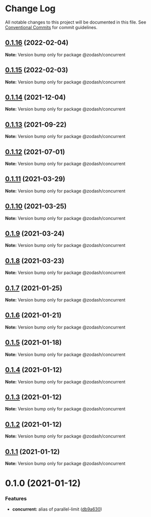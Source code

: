# Change Log

All notable changes to this project will be documented in this file.
See [Conventional Commits](https://conventionalcommits.org) for commit guidelines.

## [0.1.16](https://github.com/zcorky/zodash/compare/@zodash/concurrent@0.1.15...@zodash/concurrent@0.1.16) (2022-02-04)

**Note:** Version bump only for package @zodash/concurrent





## [0.1.15](https://github.com/zcorky/zodash/compare/@zodash/concurrent@0.1.14...@zodash/concurrent@0.1.15) (2022-02-03)

**Note:** Version bump only for package @zodash/concurrent





## [0.1.14](https://github.com/zcorky/zodash/compare/@zodash/concurrent@0.1.13...@zodash/concurrent@0.1.14) (2021-12-04)

**Note:** Version bump only for package @zodash/concurrent





## [0.1.13](https://github.com/zcorky/zodash/compare/@zodash/concurrent@0.1.12...@zodash/concurrent@0.1.13) (2021-09-22)

**Note:** Version bump only for package @zodash/concurrent





## [0.1.12](https://github.com/zcorky/zodash/compare/@zodash/concurrent@0.1.11...@zodash/concurrent@0.1.12) (2021-07-01)

**Note:** Version bump only for package @zodash/concurrent





## [0.1.11](https://github.com/zcorky/zodash/compare/@zodash/concurrent@0.1.10...@zodash/concurrent@0.1.11) (2021-03-29)

**Note:** Version bump only for package @zodash/concurrent





## [0.1.10](https://github.com/zcorky/zodash/compare/@zodash/concurrent@0.1.9...@zodash/concurrent@0.1.10) (2021-03-25)

**Note:** Version bump only for package @zodash/concurrent





## [0.1.9](https://github.com/zcorky/zodash/compare/@zodash/concurrent@0.1.8...@zodash/concurrent@0.1.9) (2021-03-24)

**Note:** Version bump only for package @zodash/concurrent





## [0.1.8](https://github.com/zcorky/zodash/compare/@zodash/concurrent@0.1.7...@zodash/concurrent@0.1.8) (2021-03-23)

**Note:** Version bump only for package @zodash/concurrent





## [0.1.7](https://github.com/zcorky/zodash/compare/@zodash/concurrent@0.1.6...@zodash/concurrent@0.1.7) (2021-01-25)

**Note:** Version bump only for package @zodash/concurrent





## [0.1.6](https://github.com/zcorky/zodash/compare/@zodash/concurrent@0.1.5...@zodash/concurrent@0.1.6) (2021-01-21)

**Note:** Version bump only for package @zodash/concurrent





## [0.1.5](https://github.com/zcorky/zodash/compare/@zodash/concurrent@0.1.4...@zodash/concurrent@0.1.5) (2021-01-18)

**Note:** Version bump only for package @zodash/concurrent





## [0.1.4](https://github.com/zcorky/zodash/compare/@zodash/concurrent@0.1.3...@zodash/concurrent@0.1.4) (2021-01-12)

**Note:** Version bump only for package @zodash/concurrent





## [0.1.3](https://github.com/zcorky/zodash/compare/@zodash/concurrent@0.1.2...@zodash/concurrent@0.1.3) (2021-01-12)

**Note:** Version bump only for package @zodash/concurrent





## [0.1.2](https://github.com/zcorky/zodash/compare/@zodash/concurrent@0.1.1...@zodash/concurrent@0.1.2) (2021-01-12)

**Note:** Version bump only for package @zodash/concurrent





## [0.1.1](https://github.com/zcorky/zodash/compare/@zodash/concurrent@0.1.0...@zodash/concurrent@0.1.1) (2021-01-12)

**Note:** Version bump only for package @zodash/concurrent





# 0.1.0 (2021-01-12)


### Features

* **concurrent:** alias of parallel-limit ([db9a630](https://github.com/zcorky/zodash/commit/db9a63046318e399677e011a411b41716619eb32))

